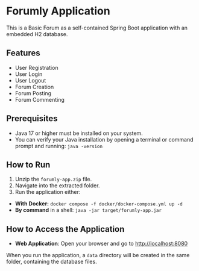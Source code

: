 # Forumly Application

This is a Basic Forum as a self-contained Spring Boot application with an embedded H2 database.

## Features
 - User Registration
 - User Login
 - User Logout
 - Forum Creation
 - Forum Posting
 - Forum Commenting

## Prerequisites

- Java 17 or higher must be installed on your system.
- You can verify your Java installation by opening a terminal or command prompt and running: `java -version`

## How to Run

1.  Unzip the `forumly-app.zip` file.
2.  Navigate into the extracted folder.
3.  Run the application either:
   -   **With Docker:** ```docker compose -f docker/docker-compose.yml up -d```
   -   **By command** in a shell: ```java -jar target/forumly-app.jar```

## How to Access the Application

-   **Web Application**: Open your browser and go to [http://localhost:8080](http://localhost:8080)

When you run the application, a `data` directory will be created in the same folder, containing the database files.